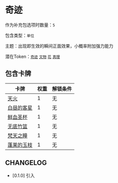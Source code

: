 # 奇迹

作为补充包选项时数量：`5`

包含类型：`单位`

主题：出现即生效的瞬间正面效果，小概率附加强力能力

潜在Token：[`奇迹`](文物.md) [`文物`](文物.md) [`花`](花.md) [`真理`](真理.md)

## 包含卡牌

卡牌 | 权重 | 解锁条件
--- | --- | ---
[天火](../卡牌/天火.md) | 1 | 无
[白昼的客星](../卡牌/白昼的客星.md) | 1 | 无
[鲜血圣杯](../卡牌/鲜血圣杯.md) | 1 | 无
[无底竹篮](../卡牌/无底竹篮.md) | 1 | 无
[梵天之瞳](../卡牌/梵天之瞳.md) | 1 | 无
[蓬莱的玉枝](../卡牌/蓬莱的玉枝.md) | 1 | 无

## CHANGELOG

- [0.1.0] 引入
